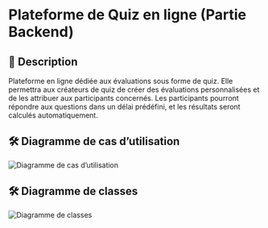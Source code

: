 # Plateforme de Quiz en ligne (Partie Backend)

## 📌 Description
Plateforme en ligne dédiée aux évaluations sous forme de quiz. Elle permettra aux créateurs de quiz de créer des évaluations personnalisées et de les attribuer aux participants concernés. Les participants pourront répondre aux questions dans un délai prédéfini, et les résultats seront calculés automatiquement.

## 🛠️ Diagramme de cas d’utilisation
![Diagramme de cas d’utilisation](https://github.com/user-attachments/assets/2ffcad6c-c6be-43a6-aac2-8231cec5f6ff)


## 🛠️ Diagramme de classes
![Diagramme de classes](https://github.com/user-attachments/assets/a181a339-ecea-4421-8837-53c13edf4426)
